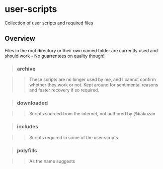 # user-scripts

Collection of user scripts and required files

## Overview

Files in the root directory or their own named folder are currently used and should work - No guarrentees on quality though!

> ### archive

> > These scripts are no longer used by me, and I cannot confirm whether they work or not. Kept around for sentimental reasons and faster recovery if so required.

> ### downloaded

> > Scripts sourced from the internet, not authored by @bakuzan

> ### includes

> > Scripts required in some of the user scripts

> ### polyfills

> > As the name suggests
